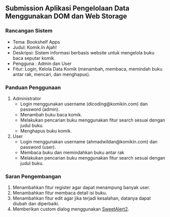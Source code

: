## Submission Aplikasi Pengelolaan Data Menggunakan DOM dan Web Storage

### Rancangan Sistem
<ul>
   <li>Tema: Bookshelf Apps</li>
   <li>Judul: Komik.In Ajah!</li>
   <li>Deskripsi: Sistem informasi berbasis website untuk mengelola buku baca seputar komik.</li>
   <li>Pengguna : Admin dan User</li>
   <li>Fitur: Login, Kelola Data Komik (menambah, membaca, memindah buku antar rak, mencari, dan menghapus).</li>
</ul>

### Panduan Penggunaan
<ol>
   <li>Administrator<uL>
      <li>Login menggunakan username (dicoding@komikin.com) dan password (admin).</li>
      <li>Menambah buku baca komik.</li>
      <li>Melakukan pencarian buku menggunakan fitur search sesuai dengan judul buku.</li>
      <li>Menghapus buku komik.</li>
   </ul></li>
   <li>User<uL>
      <li>Login menggunakan username (ahmadwildan@komikin.com) dan password (user).</li>
      <li>Membaca buku dan memindahkan buku antar rak</li>
      <li>Melakukan pencarian buku menggunakan fitur search sesuai dengan judul buku.</li>
   </ul></li>
</ol>

### Saran Pengembangan
<ol>
   <li>Menambahkan fitur register agar dapat menampung banyak user.</li>
   <li>Menambahkan fitur membaca detail isi buku.</li>
   <li>Menambahkan fitur edit agar jika terjadi kesalahan, datanya dapat diubah dan diperbaiki.</li>
   <li>Memberikan custom dialog menggunakan <a href="https://sweetalert2.github.io/">SweetAlert2</a>.</li>
</ol>
